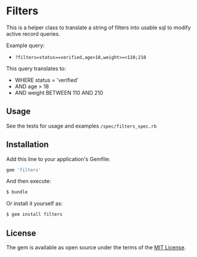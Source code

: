 # Filters
This is a helper class to translate a string of filters into usable sql to modify active record queries.

Example query:
 - `?filters=status==verified,age>18,weight>=<110;210`

This query translates to:
 - WHERE status = 'verified'
 - AND age > 18
 - AND weight BETWEEN 110 AND 210

## Usage
See the tests for usage and examples `/spec/filters_spec.rb`

## Installation
Add this line to your application's Gemfile:

```ruby
gem 'filters'
```

And then execute:
```bash
$ bundle
```

Or install it yourself as:
```bash
$ gem install filters
```

<!-- ## Contributing
Contribution directions go here. -->

## License
The gem is available as open source under the terms of the [MIT License](http://opensource.org/licenses/MIT).
